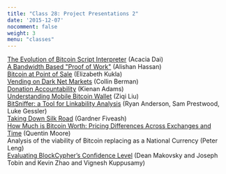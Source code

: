 ```yaml
---
title: "Class 28: Project Presentations 2"
date: '2015-12-07'
nocomment: false
weight: 3
menu: "classes"
---
```


[The Evolution of Bitcoin Script Interpreter](https://docs.google.com/presentation/d/1amox_dRwiwuK9lUCXeP8rILcHyylHwgcicwZr9GNdX4/edit?usp=sharing) (Acacia Dai)  
[A Bandwidth Based "Proof of Work"](https://github.com/AlishanHassan/Cryptocurrency-Project/blob/master/Presentation.pptx) (Alishan Hassan)  
[Bitcoin at Point of Sale](/presentations/kukla.pptx) (Elizabeth Kukla)  
[Vending on Dark Net Markets](/presentations/berman.pdf) (Collin Berman)  
[Donation Accountability](/presentations/adams.pdf) (Kienan Adams)  
[Understanding Mobile Bitcoin Wallet](/presentations/liu.pptx) (Ziqi Liu)  
[BitSniffer: a Tool for Linkability Analysis](https://docs.google.com/a/virginia.edu/presentation/d/1pxnHcMD27RAsbttOCVOgnlWQX2anMakddKkswe5hois/edit?usp=sharing) (Ryan Anderson, Sam Prestwood, Luke Gessler)  
[Taking Down Silk Road](https://docs.google.com/presentation/d/16uosMp3ylLJCFFBfTNyQz7YPR9KnpONSY58jiwakdIE/edit#slide=id.p) (Gardner Fiveash)  
[How Much is Bitcoin Worth: Pricing Differences Across Exchanges and Time](https://github.com/UVAqmoore/cccfinal/blob/master/Presentation%20Slides.pptx) (Quentin Moore)  
Analysis of the viability of Bitcoin replacing as a National Currency (Peter Leng)  
[Evaluating BlockCypher’s Confidence Level](https://docs.google.com/presentation/d/15FminKlQFXQ1FUOvn4qOXEUhmuRNZyPrOoKEQpn5TRk/edit?usp=sharing) (Dean Makovsky and Joseph Tobin and Kevin Zhao and Vignesh Kuppusamy)

<!--more-->

